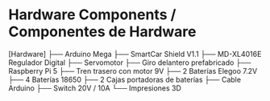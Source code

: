 # Hardware Components / Componentes de Hardware

[Hardware]
  ├── Arduino Mega
  ├── SmartCar Shield V1.1
  ├── MD-XL4016E Regulador Digital
  ├── Servomotor
  ├── Giro delantero prefabricado
  ├── Raspberry Pi 5
  ├── Tren trasero con motor 9V
  ├── 2 Baterías Elegoo 7.2V
  ├── 4 Baterías 18650
  ├── 2 Cajas portadoras de baterías
  ├── Cable Arduino
  ├── Switch 20V / 10A
  └── Impresiones 3D
